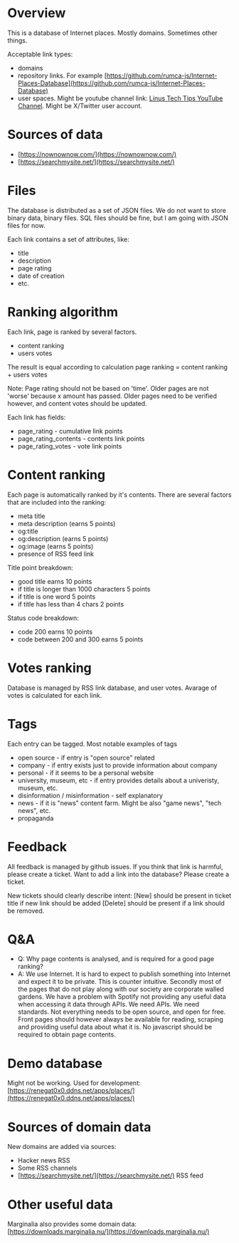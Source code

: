 # Overview

This is a database of Internet places. Mostly domains. Sometimes other things.

Acceptable link types:
 - domains
 - repository links. For example [https://github.com/rumca-js/Internet-Places-Database](https://github.com/rumca-js/Internet-Places-Database)
 - user spaces. Might be youtube channel link: [Linus Tech Tips YouTube Channel](https://www.youtube.com/channel/UCXuqSBlHAE6Xw-yeJA0Tunw). Might be X/Twitter user account.

# Sources of data

 - [https://nownownow.com/](https://nownownow.com/)
 - [https://searchmysite.net/](https://searchmysite.net/)

# Files

The database is distributed as a set of JSON files. We do not want to store binary data, binary files. SQL files should be fine, but I am going with JSON files for now.

Each link contains a set of attributes, like:
 - title
 - description
 - page rating
 - date of creation
 - etc.

# Ranking algorithm

Each link, page is ranked by several factors.

 - content ranking
 - users votes
 
The result is equal according to calculation
 page ranking = content ranking + users votes

Note: Page rating should not be based on 'time'. Older pages are not 'worse' because x amount has passed. Older pages need to be verified however, and content votes should be updated.

Each link has fields:
 - page_rating - cumulative link points
 - page_rating_contents - contents link points
 - page_rating_votes - vote link points

# Content ranking

Each page is automatically ranked by it's contents. There are several factors that are included into the ranking:
 - meta title
 - meta description (earns 5 points)
 - og:title
 - og:description (earns 5 points)
 - og:image (earns 5 points)
 - presence of RSS feed link

 Title point breakdown:
 - good title earns 10 points
 - if title is longer than 1000 characters 5 points
 - if title is one word 5 points
 - if title has less than 4 chars 2 points

Status code breakdown:
 - code 200 earns 10 points
 - code between 200 and 300 earns 5 points

# Votes ranking

Database is managed by RSS link database, and user votes. Avarage of votes is calculated for each link.

# Tags

Each entry can be tagged. Most notable examples of tags

 - open source - if entry is "open source" related
 - company - if entry exists just to provide information about company
 - personal - if it seems to be a personal website
 - university, museum, etc - if entry provides details about a univeristy, museum, etc.
 - disinformation / misinformation - self explanatory
 - news - if it is "news" content farm. Might be also "game news", "tech news", etc.
 - propaganda
 
# Feedback

All feedback is managed by github issues. If you think that link is harmful, please create a ticket. Want to add a link into the database? Please create a ticket.

New tickets should clearly describe intent: \[New\] should be present in ticket title if new link should be added \[Delete\] should be present if a link should be removed.

# Q&A

 - Q: Why page contents is analysed, and is required for a good page ranking?
 - A: We use Internet. It is hard to expect to publish something into Internet and expect it to be private. This is counter intuitive. Secondly most of the pages that do not play along with our society are corporate walled gardens. We have a problem with Spotify not providing any useful data when accessing it data through APIs. We need APIs. We need standards. Not everything needs to be open source, and open for free. Front pages should however always be available for reading, scraping and providing useful data about what it is. No javascript should be required to obtain page contents.

# Demo database

Might not be working. Used for development: [https://renegat0x0.ddns.net/apps/places/](https://renegat0x0.ddns.net/apps/places/)

# Sources of domain data

New domains are added via sources:
 - Hacker news RSS
 - Some RSS channels
 - [https://searchmysite.net/](https://searchmysite.net/) RSS feed

# Other useful data

Marginalia also provides some domain data: [https://downloads.marginalia.nu/](https://downloads.marginalia.nu/)
